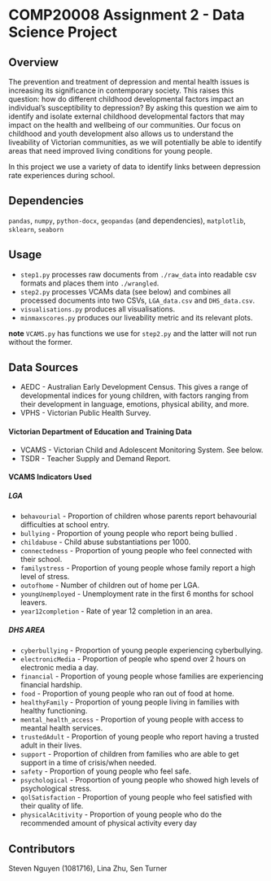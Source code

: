 # COMP20008 Assignment 2 - Data Science Project

## Overview

The prevention and treatment of depression and mental health issues is increasing its significance in contemporary society. This raises this question: how do different childhood developmental factors impact an individual’s susceptibility to depression? By asking this question we aim to identify and isolate external childhood developmental factors that may impact on the health and wellbeing of our communities. Our focus on childhood and youth development also allows us to understand the liveability of Victorian communities, as we will potentially be able to identify areas that need improved living conditions for young people. 

In this project we use a variety of data to identify links between depression rate experiences during school.

## Dependencies

`pandas`, `numpy`, `python-docx`, `geopandas` (and dependencies), `matplotlib`, `sklearn`, `seaborn`

## Usage

* `step1.py` processes raw documents from `./raw_data` into readable csv formats and places them into `./wrangled`.
* `step2.py` processes VCAMs data (see below) and combines all processed documents into two CSVs, `LGA_data.csv` and `DHS_data.csv`.
* `visualisations.py` produces all visualisations.
* `minmaxscores.py` produces our liveability metric and its relevant plots.

**note** `VCAMS.py` has functions we use for `step2.py` and the latter will not run without the former.

## Data Sources

* AEDC - Australian Early Development Census. This gives a range of developmental indices for young children, with factors ranging from their development in language, emotions, physical ability, and more.
* VPHS - Victorian Public Health Survey.

#### Victorian Department of Education and Training Data

* VCAMS - Victorian Child and Adolescent Monitoring System. See below.
* TSDR - Teacher Supply and Demand Report. 

#### VCAMS Indicators Used

##### LGA

* `behavourial` - Proportion of children whose parents report behavourial difficulties at school entry.
* `bullying` - Proportion of young people who report being bullied .
* `childabuse` - Child abuse substantiations per 1000.
* `connectedness` - Proportion of young people who feel connected with their school.
* `familystress` - Proportion of young people whose family report a high level of stress.
* `outofhome` - Number of children out of home per LGA.
* `youngUnemployed` - Unemployment rate in the first 6 months for school leavers.
* `year12completion` - Rate of year 12 completion in an area.

##### DHS AREA

* `cyberbullying` - Proportion of young people experiencing cyberbullying.
* `electronicMedia` - Proportion of people who spend over 2 hours on electronic media a day.
* `financial` - Proportion of young people whose families are experiencing financial hardship.
* `food` - Proportion of young people who ran out of food at home.
* `healthyFamily` - Proportion of young people living in families with healthy functioning.
* `mental_health_access` - Proportion of young people with access to meantal health services.
* `trustedAdult` - Proportion of young people who report having a trusted adult in their lives.
* `support` - Proportion of children from families who are able to get support in a time of crisis/when needed.
* `safety` - Proportion of young people who feel safe.
* `psychological` - Proportion of young people who showed high levels of psychological stress.
* `qolSatisfaction` - Proportion of young people who feel satisfied with their quality of life.
* `physicalAcitivity` - Proportion of young people who do the recommended amount of physical activity every day

## Contributors
Steven Nguyen (1081716), Lina Zhu, Sen Turner 



